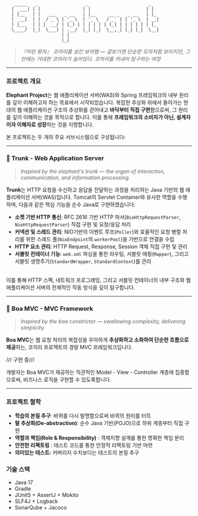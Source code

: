 ```
   _____   _                  _                       _   
  |  ___| | |                | |                     | |  
  | |__   | |   ___   _ __   | |__     __ _   _ __   | |_ 
  |  __|  | |  / _ \ | '_ \  | '_ \   / _` | | '_ \  | __|
  | |___  | | |  __/ | |_) | | | | | | (_| | | | | | | |_ 
  \____/  |_|  \___| | .__/  |_| |_|  \__,_| |_| |_|  \__|
                     | |                                  
                     |_|
```

> _『어린 왕자』 코끼리를 삼킨 보아뱀 — 겉보기엔 단순한 모자처럼 보이지만, 그 안에는 거대한 코끼리가 숨어있다. 코끼리를 꺼내어 탐구하는 여정_
---
### 프로젝트 개요
**Elephant Project**는 웹 애플리케이션 서버(WAS)와 Spring 프레임워크의 내부 원리를 깊이 이해하고자 하는 목표에서 시작되었습니다. 복잡한 추상화 위에서 돌아가는 현대의 웹 애플리케이션 구조의 추상화를 걷어내고 **바닥부터 직접 구현**함으로써, 그 원리를 깊이 이해하는 것을 목적으로 합니다.
이를 통해 **프레임워크의 소비자가 아닌, 설계자이자 이해자로 성장**하는 것을 지향합니다.

본 프로젝트는 두 개의 주요 서브시스템으로 구성됩니다:

---
### 🐘 Trunk - Web Application Server
> _Inspired by the elephant's trunk — the organ of interaction, communication, and information processing._

**Trunk**는 HTTP 요청을 수신하고 응답을 전달하는 과정을 처리하는 Java 기반의 웹 애플리케이션 서버(WAS)입니다.
Tomcat의 Servlet Container와 유사한 역할을 수행하며, 다음과 같은 핵심 기능을 순수 Java로 구현하였습니다:

- **소켓 기반 HTTP 통신**: RFC 2616 기반 HTTP 파서(`BioHttpRequestParser`, `NioHttpRequestParser`) 직접 구현 및 요청/응답 처리
- **커넥션 및 스레드 관리**: NIO기반의 이벤트 루프(`Poller`)와 효율적인 요청 병렬 처리를 위한 스레드 풀(`NioEndpoint`의 `workerPool`)을 기반으로 연결을 수립
- **HTTP 요소 관리**: HTTP Request, Response, Session 객체 직접 구현 및 관리
- **서블릿 컨테이너 기능**: `web.xml` 파싱을 통한 라우팅, 서블릿 매핑(`Mapper`), 그리고 서블릿 생명주기(`StandardWrapper`, `StandardContext`)를 관리

<br>
이를 통해 HTTP 스펙, 네트워크 프로그래밍, 그리고 서블릿 컨테이너의 내부 구조와 웹 애플리케이션 서버의 전체적인 작동 방식을 깊이 탐구합니다.

---
### 🐍 Boa MVC - MVC Framework
> _Inspired by the boa constrictor — swallowing complexity, delivering simplicity._

**Boa MVC**는 웹 요청 처리의 복잡성을 우아하게 **추상화하고 소화하여 단순한 흐름으로 제공**하는, 코끼리 프로젝트의 경량 MVC 프레임워크입니다.

/// 구현 중///

개발자는 Boa MVC가 제공하는 직관적인 Model - View - Controller 계층에 집중함으로써, 비즈니스 로직을 구현할 수 있도록합니다.

---
### 프로젝트 철학
- **학습의 본질 추구**: 바퀴를 다시 발명함으로써 바퀴의 원리를 터득
- **탈 추상화(De-abstraction)**: 순수 Java 기반(POJO)으로 하위 계층부터 직접 구현
- **역할과 책임(Role & Responsibility)** : 객체지향 설계를 통한 명확한 책임 분리
- **안전한 리팩토링** : 테스트 코드를 통한 안정적 리팩토링 기반 마련
- **의미있는 테스트:** 커버리지 수치보다는 테스트의 본질 추구
  
### 기술 스택
- Java 17
- Gradle
- JUnit5 + AssertJ + Mokito
- SLF4J + Logback
- SonarQube + Jacoco

